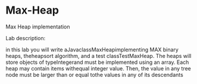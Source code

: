 # Max-Heap
Max Heap implementation

Lab description:

in this lab you will write aJavaclassMaxHeapimplementing MAX binary heaps, theheapsort algorithm, and a test classTestMaxHeap.  The heaps will store objects of typeIntegerand must be implemented using an array.  Each heap may contain items withequal integer value.  Then, the value in any tree node must be larger than or equal tothe values in any of its descendants
